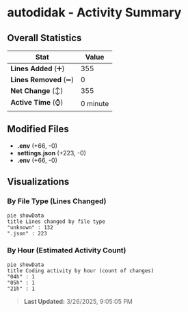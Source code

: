 # autodidak - Activity Summary 

## Overall Statistics

| Stat                   | Value                                                             |
| ---------------------- | ----------------------------------------------------------------- |
| **Lines Added** (➕)   | 355                                          |
| **Lines Removed** (➖) | 0                                        |
| **Net Change** (↕)    | 355                |
| **Active Time** (⌚)   | 0 minute |


## Modified Files
- **.env** (+66, -0)
- **settings.json** (+223, -0)
- **.env** (+66, -0)

## Visualizations

### By File Type (Lines Changed)

```mermaid
pie showData
title Lines changed by file type
"unknown" : 132
".json" : 223
```

### By Hour (Estimated Activity Count)

```mermaid
pie showData
title Coding activity by hour (count of changes)
"04h" : 1
"05h" : 1
"21h" : 1
```


> **Last Updated:** 3/26/2025, 9:05:05 PM